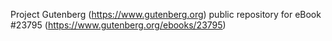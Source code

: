 Project Gutenberg (https://www.gutenberg.org) public repository for eBook #23795 (https://www.gutenberg.org/ebooks/23795)

